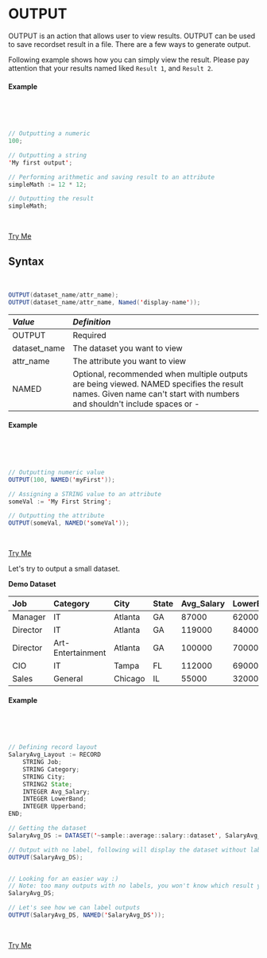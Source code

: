 # OUTPUT

OUTPUT is an action that allows user to view results. OUTPUT can be used to save recordset result in a file. 
There are a few ways to generate output.

Following example shows how you can simply view the result. Please pay attention that your results named liked  `Result 1`, and  `Result 2`. 

#### Example
<br>
<pre id="SimpleOutput">

``` java
// Outputting a numeric
100;

// Outputting a string
'My first output';

// Performing arithmetic and saving result to an attribute
simpleMath := 12 * 12;

// Outputting the result
simpleMath;

```
</pre>

<a class="trybutton" href="javascript:OpenECLEditor(['SimpleOutput'])"> Try Me </a>

## Syntax
<br>

```java
OUTPUT(dataset_name/attr_name);
OUTPUT(dataset_name/attr_name, Named('display-name'));
```
|*Value*|*Definition*|
|:----|:---------|
OUTPUT | Required 
dataset_name | The dataset you want to view 
attr_name | The attribute you want to view
NAMED | Optional, recommended when multiple outputs are being viewed. NAMED specifies the result names. Given name can't start with numbers and shouldn't include spaces or -

#### Example

<br>
<pre id="OutputExample">

``` java
// Outputting numeric value
OUTPUT(100, NAMED('myFirst'));

// Assigning a STRING value to an attribute
someVal := 'My First String';

// Outputting the attribute
OUTPUT(someVal, NAMED('someVal'));
```
</pre>

<a class="trybutton" href="javascript:OpenECLEditor(['OutputExample'])"> Try Me </a>


Let's try to output a small dataset. 

**Demo Dataset**

|Job|Category|City|State|Avg_Salary|LowerBand|Upperband|
|:--|:--|:--|:--|:--|:--|:--|
Manager|IT|Atlanta|GA|87000|62000|114000
Director|IT|Atlanta|GA|119000|84000|156000
Director|Art-Entertainment|Atlanta|GA|100000|70000|133000
CIO|IT|Tampa|FL|112000|69000|131000
Sales|General|Chicago|IL|55000|32000|121000

#### Example

<br>
<pre id="DatasetExample">

``` java
// Defining record layout
SalaryAvg_Layout := RECORD
    STRING Job;
    STRING Category;
    STRING City;
    STRING2	State;
    INTEGER	Avg_Salary;
    INTEGER	LowerBand;
    INTEGER	Upperband;
END;

// Getting the dataset
SalaryAvg_DS := DATASET('~sample::average::salary::dataset', SalaryAvg_Layout, THOR);

// Output with no label, following will display the dataset without labeling the output
OUTPUT(SalaryAvg_DS);


// Looking for an easier way :)
// Note: too many outputs with no labels, you won't know which result you are looking at.
SalaryAvg_DS;

// Let's see how we can label outputs
OUTPUT(SalaryAvg_DS, NAMED('SalaryAvg_DS'));
```
</pre>

<a class="trybutton" href="javascript:OpenECLEditor(['DatasetExample'])"> Try Me </a>


